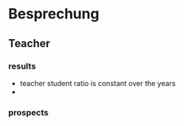 # Besprechung
## Teacher
### results
- teacher student ratio is constant over the years
- 
### prospects
